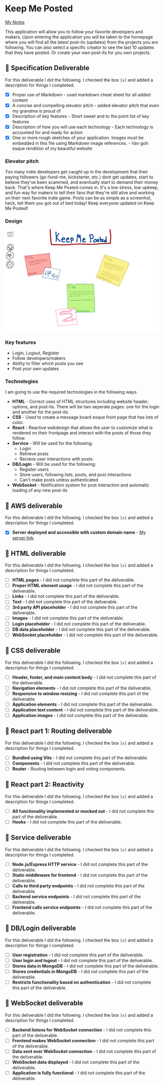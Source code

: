# Keep Me Posted

[My Notes](notes.md)

This application will allow you to follow your favorite developers and makers. Upon entering the application you will be taken to the homepage where you will find all the latest post-its (updates) from the projects you are following. You can also select a specific creator to see the last 10 updates that they have posted. Or create your own post-its for you own projects.


## 🚀 Specification Deliverable

For this deliverable I did the following. I checked the box `[x]` and added a description for things I completed.

- [x] Proper use of Markdown - used markdown cheat sheet for all added content
- [x] A concise and compelling elevator pitch - added elevator pitch that even my grandma is proud of
- [x] Description of key features - Short sweet and to the point list of key features 
- [x] Description of how you will use each technology - Each technology is accounted for and ready for action
- [x] One or more rough sketches of your application. Images must be embedded in this file using Markdown image references. - Van goh esque rendition of my beautiful website

### Elevator pitch

Too many indie developers get caught up in the development that their paying followers (go-fund-me, kickstarter, etc.) dont get updates, start to believe they've been scammed, and eventually start to demand their money back. That's where Keep Me Posted comes in. It's a low stress, low upkeep, and fun way for makers to tell their fans that they're still alive and working on their next favorite indie game. Posts can be as simple as a screenhot, heck, tell them you got out of bed today! Keep everyone updated on Keep Me Posted!

### Design

![Design image](/Photos/KMPmockup%20P2.png)


### Key features

- Login, Logout, Register
- Follow developers/makers
- Ability to filter which posts you see
- Post your own updates


### Technologies

I am going to use the required technologies in the following ways.

- **HTML** - Correct uses of HTML structures including website header, options, and post-its. There will be two seperate pages: one for the login and another for the post-its.
- **CSS** - Used to create a message board esque front page that has lots of color.
- **React** - Reactive webdesign that allows the user to customize what is rendered on their frontpage and interact with the posts of those they follow.
- **Service** - Will be used for the following:
     - Login
     - Retrieve posts
     - Recieve user interactions with posts
- **DB/Login** - Will be used for the following:
     - Register users
     - Store users, following lists, posts, and post interactions
     - Can't make posts unless authenticated
- **WebSocket** - Notification system for post interaction and automatic loading of any new post-its

## 🚀 AWS deliverable

For this deliverable I did the following. I checked the box `[x]` and added a description for things I completed.

- [x] **Server deployed and accessible with custom domain name** - [My server link](https://keepmeposted.click).

## 🚀 HTML deliverable

For this deliverable I did the following. I checked the box `[x]` and added a description for things I completed.

- [ ] **HTML pages** - I did not complete this part of the deliverable.
- [ ] **Proper HTML element usage** - I did not complete this part of the deliverable.
- [ ] **Links** - I did not complete this part of the deliverable.
- [ ] **Text** - I did not complete this part of the deliverable.
- [ ] **3rd party API placeholder** - I did not complete this part of the deliverable.
- [ ] **Images** - I did not complete this part of the deliverable.
- [ ] **Login placeholder** - I did not complete this part of the deliverable.
- [ ] **DB data placeholder** - I did not complete this part of the deliverable.
- [ ] **WebSocket placeholder** - I did not complete this part of the deliverable.

## 🚀 CSS deliverable

For this deliverable I did the following. I checked the box `[x]` and added a description for things I completed.

- [ ] **Header, footer, and main content body** - I did not complete this part of the deliverable.
- [ ] **Navigation elements** - I did not complete this part of the deliverable.
- [ ] **Responsive to window resizing** - I did not complete this part of the deliverable.
- [ ] **Application elements** - I did not complete this part of the deliverable.
- [ ] **Application text content** - I did not complete this part of the deliverable.
- [ ] **Application images** - I did not complete this part of the deliverable.

## 🚀 React part 1: Routing deliverable

For this deliverable I did the following. I checked the box `[x]` and added a description for things I completed.

- [ ] **Bundled using Vite** - I did not complete this part of the deliverable.
- [ ] **Components** - I did not complete this part of the deliverable.
- [ ] **Router** - Routing between login and voting components.

## 🚀 React part 2: Reactivity

For this deliverable I did the following. I checked the box `[x]` and added a description for things I completed.

- [ ] **All functionality implemented or mocked out** - I did not complete this part of the deliverable.
- [ ] **Hooks** - I did not complete this part of the deliverable.

## 🚀 Service deliverable

For this deliverable I did the following. I checked the box `[x]` and added a description for things I completed.

- [ ] **Node.js/Express HTTP service** - I did not complete this part of the deliverable.
- [ ] **Static middleware for frontend** - I did not complete this part of the deliverable.
- [ ] **Calls to third party endpoints** - I did not complete this part of the deliverable.
- [ ] **Backend service endpoints** - I did not complete this part of the deliverable.
- [ ] **Frontend calls service endpoints** - I did not complete this part of the deliverable.

## 🚀 DB/Login deliverable

For this deliverable I did the following. I checked the box `[x]` and added a description for things I completed.

- [ ] **User registration** - I did not complete this part of the deliverable.
- [ ] **User login and logout** - I did not complete this part of the deliverable.
- [ ] **Stores data in MongoDB** - I did not complete this part of the deliverable.
- [ ] **Stores credentials in MongoDB** - I did not complete this part of the deliverable.
- [ ] **Restricts functionality based on authentication** - I did not complete this part of the deliverable.

## 🚀 WebSocket deliverable

For this deliverable I did the following. I checked the box `[x]` and added a description for things I completed.

- [ ] **Backend listens for WebSocket connection** - I did not complete this part of the deliverable.
- [ ] **Frontend makes WebSocket connection** - I did not complete this part of the deliverable.
- [ ] **Data sent over WebSocket connection** - I did not complete this part of the deliverable.
- [ ] **WebSocket data displayed** - I did not complete this part of the deliverable.
- [ ] **Application is fully functional** - I did not complete this part of the deliverable.
